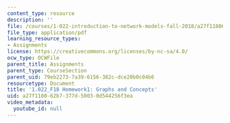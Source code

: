 ```yaml
---
content_type: resource
description: ''
file: /courses/1-022-introduction-to-network-models-fall-2018/a27f118062b7377d50030d544256f3ea_MIT1_022F18_Homework1.pdf
file_type: application/pdf
learning_resource_types:
- Assignments
license: https://creativecommons.org/licenses/by-nc-sa/4.0/
ocw_type: OCWFile
parent_title: Assignments
parent_type: CourseSection
parent_uid: 79eb2273-7a39-6156-382c-dce20b0c04b6
resourcetype: Document
title: '1.022_F18 Homework1: Graphs and Concepts'
uid: a27f1180-62b7-377d-5003-0d544256f3ea
video_metadata:
  youtube_id: null
---
```

